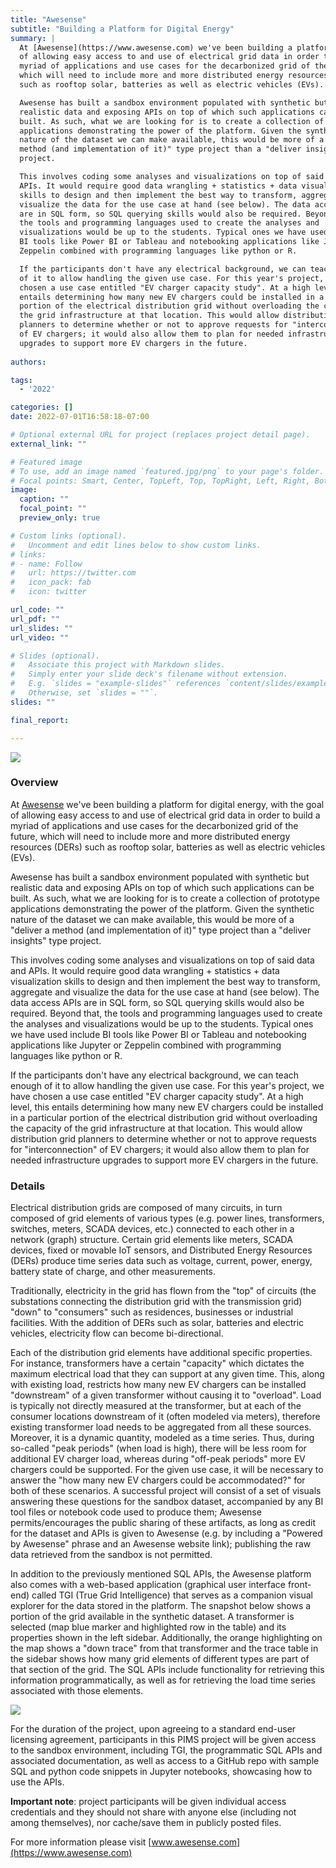 ```yaml
---
title: "Awesense"
subtitle: "Building a Platform for Digital Energy"
summary: |
  At [Awesense](https://www.awesense.com) we've been building a platform for digital energy, with the goal
  of allowing easy access to and use of electrical grid data in order to build a
  myriad of applications and use cases for the decarbonized grid of the future,
  which will need to include more and more distributed energy resources (DERs)
  such as rooftop solar, batteries as well as electric vehicles (EVs).

  Awesense has built a sandbox environment populated with synthetic but
  realistic data and exposing APIs on top of which such applications can be
  built. As such, what we are looking for is to create a collection of prototype
  applications demonstrating the power of the platform. Given the synthetic
  nature of the dataset we can make available, this would be more of a "deliver a
  method (and implementation of it)" type project than a "deliver insights" type
  project.

  This involves coding some analyses and visualizations on top of said data and
  APIs. It would require good data wrangling + statistics + data visualization
  skills to design and then implement the best way to transform, aggregate and
  visualize the data for the use case at hand (see below). The data access APIs
  are in SQL form, so SQL querying skills would also be required. Beyond that,
  the tools and programming languages used to create the analyses and
  visualizations would be up to the students. Typical ones we have used include
  BI tools like Power BI or Tableau and notebooking applications like Jupyter or
  Zeppelin combined with programming languages like python or R.

  If the participants don't have any electrical background, we can teach enough
  of it to allow handling the given use case. For this year's project, we have
  chosen a use case entitled "EV charger capacity study". At a high level, this
  entails determining how many new EV chargers could be installed in a particular
  portion of the electrical distribution grid without overloading the capacity of
  the grid infrastructure at that location. This would allow distribution grid
  planners to determine whether or not to approve requests for "interconnection"
  of EV chargers; it would also allow them to plan for needed infrastructure
  upgrades to support more EV chargers in the future.
  
authors:

tags:
  - '2022'

categories: []
date: 2022-07-01T16:58:18-07:00

# Optional external URL for project (replaces project detail page).
external_link: ""

# Featured image
# To use, add an image named `featured.jpg/png` to your page's folder.
# Focal points: Smart, Center, TopLeft, Top, TopRight, Left, Right, BottomLeft, Bottom, BottomRight.
image:
  caption: ""
  focal_point: ""
  preview_only: true

# Custom links (optional).
#   Uncomment and edit lines below to show custom links.
# links:
# - name: Follow
#   url: https://twitter.com
#   icon_pack: fab
#   icon: twitter

url_code: ""
url_pdf: ""
url_slides: ""
url_video: ""

# Slides (optional).
#   Associate this project with Markdown slides.
#   Simply enter your slide deck's filename without extension.
#   E.g. `slides = "example-slides"` references `content/slides/example-slides.md`.
#   Otherwise, set `slides = ""`.
slides: ""

final_report:

---
```

![](AwesenseLogo.png)

### Overview
At [Awesense](https://www.awesense.com) we've been building a platform for digital energy, with the goal of
allowing easy access to and use of electrical grid data in order to build a
myriad of applications and use cases for the decarbonized grid of the future,
which will need to include more and more distributed energy resources (DERs)
such as rooftop solar, batteries as well as electric vehicles (EVs).

Awesense has built a sandbox environment populated with synthetic but realistic
data and exposing APIs on top of which such applications can be built. As such,
what we are looking for is to create a collection of prototype applications
demonstrating the power of the platform. Given the synthetic nature of the
dataset we can make available, this would be more of a "deliver a method (and
implementation of it)" type project than a "deliver insights" type project.

This involves coding some analyses and visualizations on top of said data and
APIs. It would require good data wrangling + statistics + data visualization
skills to design and then implement the best way to transform, aggregate and
visualize the data for the use case at hand (see below). The data access APIs
are in SQL form, so SQL querying skills would also be required. Beyond that,
the tools and programming languages used to create the analyses and
visualizations would be up to the students. Typical ones we have used include
BI tools like Power BI or Tableau and notebooking applications like Jupyter or
Zeppelin combined with programming languages like python or R.

If the participants don't have any electrical background, we can teach enough
of it to allow handling the given use case. For this year's project, we have
chosen a use case entitled "EV charger capacity study". At a high level, this
entails determining how many new EV chargers could be installed in a particular
portion of the electrical distribution grid without overloading the capacity of
the grid infrastructure at that location. This would allow distribution grid
planners to determine whether or not to approve requests for "interconnection"
of EV chargers; it would also allow them to plan for needed infrastructure
upgrades to support more EV chargers in the future.

###  Details

Electrical distribution grids are composed of many circuits, in turn composed
of grid elements of various types (e.g. power lines, transformers, switches,
meters, SCADA devices, etc.) connected to each other in a network (graph)
structure.  Certain grid elements like meters, SCADA devices, fixed or movable
IoT sensors, and Distributed Energy Resources (DERs) produce time series data
such as voltage, current, power, energy, battery state of charge, and other
measurements.

Traditionally, electricity in the grid has flown from the "top" of circuits
(the substations connecting the distribution grid with the transmission grid)
"down" to "consumers" such as residences, businesses or industrial facilities.
With the addition of DERs such as solar, batteries and electric vehicles,
electricity flow can become bi-directional.

Each of the distribution grid elements have additional specific properties. For
instance, transformers have a certain "capacity" which dictates the maximum
electrical load that they can support at any given time. This, along with
existing load, restricts how many new EV chargers can be installed "downstream"
of a given transformer without causing it to "overload". Load is typically not
directly measured at the transformer, but at each of the consumer locations
downstream of it (often modeled via meters), therefore existing transformer
load needs to be aggregated from all these sources. Moreover, it is a dynamic
quantity, modeled as a time series. Thus, during so-called "peak periods" (when
load is high), there will be less room for additional EV charger load, whereas
during "off-peak periods" more EV chargers could be supported. For the given
use case, it will be necessary to answer the "how many new EV chargers could be
accommodated?" for both of these scenarios. A successful project will consist
of a set of visuals answering these questions for the sandbox dataset,
accompanied by any BI tool files or notebook code used to produce them;
Awesense permits/encourages the public sharing of these artifacts, as long as
credit for the dataset and APIs is given to Awesense (e.g. by including a
"Powered by Awesense" phrase and an Awesense website link); publishing the raw
data retrieved from the sandbox is not permitted.

In addition to the previously mentioned SQL APIs, the Awesense platform also
comes with a web-based application (graphical user interface front-end) called
TGI (True Grid Intelligence) that serves as a companion visual explorer for the
data stored in the platform. The snapshot below shows a portion of the grid
available in the synthetic dataset. A transformer is selected (map blue marker
and highlighted row in the table) and its properties shown in the left sidebar.
Additionally, the orange highlighting on the map shows a "down trace" from that
transformer and the trace table in the sidebar shows how many grid elements of
different types are part of that section of the grid. The SQL APIs include
functionality for retrieving this information programmatically, as well as for
retrieving the load time series associated with those elements.

![](featured.png)

For the duration of the project, upon agreeing to a standard end-user licensing
agreement, participants in this PIMS project will be given access to the
sandbox environment, including TGI, the programmatic SQL APIs and associated
documentation, as well as access to a GitHub repo with sample SQL and python
code snippets in Jupyter notebooks, showcasing how to use the APIs.

__Important note__: project participants will be given individual access
credentials and they should not share with anyone else (including not among
themselves), nor cache/save them in publicly posted files.

For more information please visit [www.awesense.com](https://www.awesense.com)
